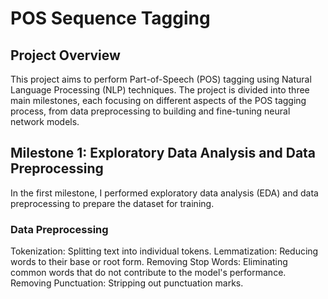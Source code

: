 # POS Sequence Tagging

## Project Overview

This project aims to perform Part-of-Speech (POS) tagging using Natural Language Processing (NLP) techniques. The project is divided into three main milestones, each focusing on different aspects of the POS tagging process, from data preprocessing to building and fine-tuning neural network models.

## Milestone 1: Exploratory Data Analysis and Data Preprocessing

In the first milestone, I performed exploratory data analysis (EDA) and data preprocessing to prepare the dataset for training.

### Data Preprocessing
Tokenization: Splitting text into individual tokens.
Lemmatization: Reducing words to their base or root form.
Removing Stop Words: Eliminating common words that do not contribute to the model's performance.
Removing Punctuation: Stripping out punctuation marks.
